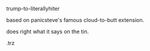 trump-to-literallyhiter

based on panicsteve's famous cloud-to-butt extension.

does right what it says on the tin.

.trz
